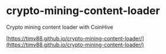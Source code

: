 # crypto-mining-content-loader
Crypto mining content loader with CoinHive

[https://timv88.github.io/crypto-mining-content-loader/](https://timv88.github.io/crypto-mining-content-loader/)
